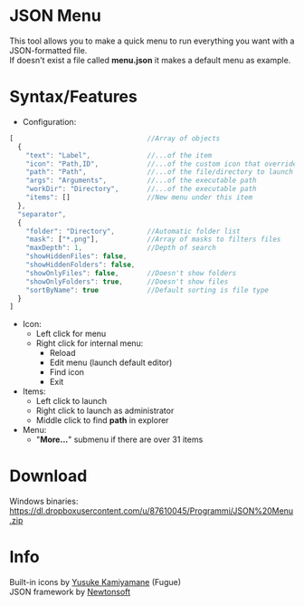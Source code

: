 # JSON Menu
This tool allows you to make a quick menu to run everything you want with a JSON-formatted file.  
If doesn't exist a file called **menu.json** it makes a default menu as example.

# Syntax/Features
* Configuration:
```javascript
[                                 //Array of objects
  {
    "text": "Label",              //...of the item
    "icon": "Path,ID",            //...of the custom icon that override file/directory icon
    "path": "Path",               //...of the file/directory to launch
    "args": "Arguments",          //...of the executable path
    "workDir": "Directory",       //...of the executable path
    "items": []                   //New menu under this item
  },
  "separator",
  {
    "folder": "Directory",        //Automatic folder list
    "mask": ["*.png"],            //Array of masks to filters files
    "maxDepth": 1,                //Depth of search
    "showHiddenFiles": false,
    "showHiddenFolders": false,
    "showOnlyFiles": false,       //Doesn't show folders
    "showOnlyFolders": true,      //Doesn't show files
    "sortByName": true            //Default sorting is file type
  }
]
```
* Icon:
  * Left click for menu
  * Right click for internal menu:
    * Reload
    * Edit menu (launch default editor)
    * Find icon
    * Exit
* Items:
  * Left click to launch
  * Right click to launch as administrator
  * Middle click to find **path** in explorer
* Menu:
  * "**More...**" submenu if there are over 31 items

# Download
Windows binaries: https://dl.dropboxusercontent.com/u/87610045/Programmi/JSON%20Menu.zip

# Info
Built-in icons by [Yusuke Kamiyamane](http://p.yusukekamiyamane.com/) (Fugue)  
JSON framework by [Newtonsoft](http://www.newtonsoft.com/json)
